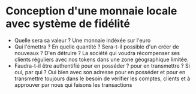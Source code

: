 # Conception d'une monnaie locale avec système de fidélité
- Quelle sera sa valeur ? 
Une monnaie indéxée sur l'euro
- Qui l'émettra ? En quelle quantité ? Sera-t-il possible d'un créer de nouveaux ? D'en détruire ?
La société qui voudra récompenser ses clients réguliers avec nos tokens dans une zone géographique limitée.
- Faudra-t-il être authentifié pour en posséder ? pour en transmettre ? Si oui, par qui ?
Oui bien avec son adresse pour en posséder et pour en transmettre toujours dans le besoin de vérifier les comptes, clients et à approuver par nous qui faisons les transactions
